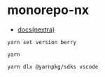 # monorepo-nx

- [docs(nextra)](https://monorepo-nx-docs.vercel.app/)

```code
yarn set version berry

yarn

yarn dlx @yarnpkg/sdks vscode
```
